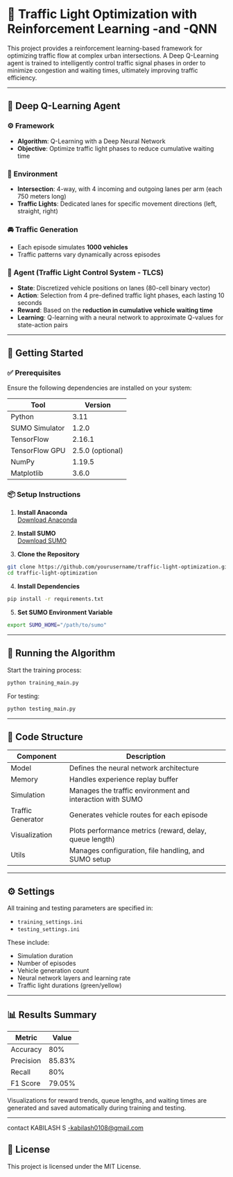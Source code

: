 
# 🚦 Traffic Light Optimization with Reinforcement Learning -and -QNN


This project provides a reinforcement learning-based framework for optimizing traffic flow at complex urban intersections. A Deep Q-Learning agent is trained to intelligently control traffic signal phases in order to minimize congestion and waiting times, ultimately improving traffic efficiency.

---

## 🧠 Deep Q-Learning Agent

### ⚙️ Framework
- **Algorithm**: Q-Learning with a Deep Neural Network
- **Objective**: Optimize traffic light phases to reduce cumulative waiting time

### 🧭 Environment
- **Intersection**: 4-way, with 4 incoming and outgoing lanes per arm (each 750 meters long)
- **Traffic Lights**: Dedicated lanes for specific movement directions (left, straight, right)

### 🚘 Traffic Generation
- Each episode simulates **1000 vehicles**
- Traffic patterns vary dynamically across episodes

### 🎯 Agent (Traffic Light Control System - TLCS)
- **State**: Discretized vehicle positions on lanes (80-cell binary vector)
- **Action**: Selection from 4 pre-defined traffic light phases, each lasting 10 seconds
- **Reward**: Based on the **reduction in cumulative vehicle waiting time**
- **Learning**: Q-learning with a neural network to approximate Q-values for state-action pairs

---

## 🚀 Getting Started

### ✅ Prerequisites
Ensure the following dependencies are installed on your system:

| Tool               | Version        |
|--------------------|----------------|
| Python             | 3.11           |
| SUMO Simulator     | 1.2.0          |
| TensorFlow         | 2.16.1         |
| TensorFlow GPU     | 2.5.0 (optional) |
| NumPy              | 1.19.5         |
| Matplotlib         | 3.6.0          |

### 📦 Setup Instructions

1. **Install Anaconda**  
   [Download Anaconda](https://www.anaconda.com/products/distribution)

2. **Install SUMO**  
   [Download SUMO](https://www.eclipse.dev/sumo/)

3. **Clone the Repository**
```bash
git clone https://github.com/yourusername/traffic-light-optimization.git
cd traffic-light-optimization
```

4. **Install Dependencies**
```bash
pip install -r requirements.txt
```

5. **Set SUMO Environment Variable**
```bash
export SUMO_HOME="/path/to/sumo"
```

---

## 🏃 Running the Algorithm

Start the training process:
```bash
python training_main.py
```

For testing:
```bash
python testing_main.py
```

---

## 📂 Code Structure

| Component        | Description                                                 |
|------------------|-------------------------------------------------------------|
| Model            | Defines the neural network architecture                    |
| Memory           | Handles experience replay buffer                           |
| Simulation       | Manages the traffic environment and interaction with SUMO  |
| Traffic Generator| Generates vehicle routes for each episode                  |
| Visualization    | Plots performance metrics (reward, delay, queue length)    |
| Utils            | Manages configuration, file handling, and SUMO setup       |

---

## ⚙️ Settings

All training and testing parameters are specified in:
- `training_settings.ini`
- `testing_settings.ini`

These include:
- Simulation duration
- Number of episodes
- Vehicle generation count
- Neural network layers and learning rate
- Traffic light durations (green/yellow)

---

## 📊 Results Summary

| Metric     | Value   |
|------------|---------|
| Accuracy   | 80%     |
| Precision  | 85.83%  |
| Recall     | 80%     |
| F1 Score   | 79.05%  |

Visualizations for reward trends, queue lengths, and waiting times are generated and saved automatically during training and testing.

---

contact
KABILASH S -kabilash0108@gmail.com
## 📜 License

This project is licensed under the MIT License.
